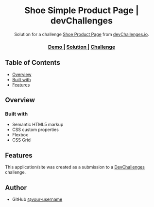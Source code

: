 <!-- Please update value in the {}  -->

<h1 align="center">Shoe Simple Product Page | devChallenges</h1>

<div align="center">
   Solution for a challenge <a href="https://devchallenges.io/solution/57799" target="_blank">Shoe Product Page</a> from <a href="http://devchallenges.io" target="_blank">devChallenges.io</a>.
</div>

<div align="center">
  <h3>
    <a href="https://poetic-cendol-34038d.netlify.app/">
      Demo
    </a>
    <span> | </span>
    <a href="https://devchallenges.io/solution/57799">
      Solution
    </a>
    <span> | </span>
    <a href="https://devchallenges.io/challenge/simple-product-page-challenge">
      Challenge
    </a>
  </h3>
</div>

<!-- TABLE OF CONTENTS -->

## Table of Contents

- [Overview](#overview)
- [Built with](#built-with)
- [Features](#features)

<!-- OVERVIEW -->

## Overview

### Built with

- Semantic HTML5 markup
- CSS custom properties
- Flexbox
- CSS Grid

## Features

<!-- List the features of your application or follow the template. Don't share the figma file here :) -->

This application/site was created as a submission to a [DevChallenges](https://devchallenges.io/challenges-dashboard) challenge.

## Author

- GitHub [@your-username](https://{github.com/your-usermame})
